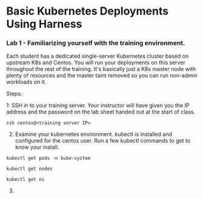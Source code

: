 # Basic Kubernetes Deployments Using Harness #

### Lab 1 - Familiarizing yourself with the training environment.


Each student has a dedicated single-server Kubernetes cluster based on upstream K8s and Centos. You will run your deployments on this server throughout the rest of the training. It's basically just a K8s master node with plenty of resources and the master taint removed so you can run non-admin workloads on it. 

Steps:

1: SSH in to your training server. Your instructor will have given you the IP address and the password on the lab sheet handed out at the start of class. 

````ssh centos@<training server IP>````

2. Examine your kubernetes environment. kubectl is installed and configured for the centos user. Run a few kubectl commands to get to know your install.

````kubectl get pods -n kube-system````

````kubectl get nodes````

````kubectl get ns````

3. 
